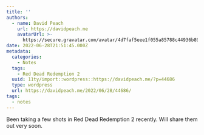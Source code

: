 ```yaml
---
title: ''
authors:
  - name: David Peach
    url: https://davidpeach.me
    avatarUrl: >-
      https://secure.gravatar.com/avatar/4d7faf5eee1f055a85788c44936b8995eaab6dfb004e7854ec747ccb272e91ee?s=96&d=mm&r=g
date: 2022-06-28T21:51:45.000Z
metadata:
  categories:
    - Notes
  tags:
    - Red Dead Redemption 2
  uuid: 11ty/import::wordpress::https://davidpeach.me/?p=44686
  type: wordpress
  url: https://davidpeach.me/2022/06/28/44686/
tags:
  - notes
---
```

Been taking a few shots in Red Dead Redemption 2 recently. Will share them out very soon.